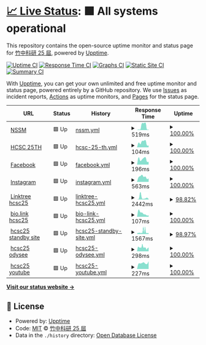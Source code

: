 # [📈 Live Status](https://hcsc-25th.github.io/upptime): <!--live status--> **🟩 All systems operational**

This repository contains the open-source uptime monitor and status page for [竹中科研 25 屆](https://hcsc-25th.github.io/), powered by [Upptime](https://github.com/upptime/upptime).

[![Uptime CI](https://github.com/hcsc-25th/upptime/workflows/Uptime%20CI/badge.svg)](https://github.com/hcsc-25th/upptime/actions?query=workflow%3A%22Uptime+CI%22)
[![Response Time CI](https://github.com/hcsc-25th/upptime/workflows/Response%20Time%20CI/badge.svg)](https://github.com/hcsc-25th/upptime/actions?query=workflow%3A%22Response+Time+CI%22)
[![Graphs CI](https://github.com/hcsc-25th/upptime/workflows/Graphs%20CI/badge.svg)](https://github.com/hcsc-25th/upptime/actions?query=workflow%3A%22Graphs+CI%22)
[![Static Site CI](https://github.com/hcsc-25th/upptime/workflows/Static%20Site%20CI/badge.svg)](https://github.com/hcsc-25th/upptime/actions?query=workflow%3A%22Static+Site+CI%22)
[![Summary CI](https://github.com/hcsc-25th/upptime/workflows/Summary%20CI/badge.svg)](https://github.com/hcsc-25th/upptime/actions?query=workflow%3A%22Summary+CI%22)

With [Upptime](https://upptime.js.org), you can get your own unlimited and free uptime monitor and status page, powered entirely by a GitHub repository. We use [Issues](https://github.com/hcsc-25th/upptime/issues) as incident reports, [Actions](https://github.com/hcsc-25th/upptime/actions) as uptime monitors, and [Pages](https://hcsc-25th.github.io/upptime) for the status page.

<!--start: status pages-->
<!-- This summary is generated by Upptime (https://github.com/upptime/upptime) -->
<!-- Do not edit this manually, your changes will be overwritten -->
<!-- prettier-ignore -->
| URL | Status | History | Response Time | Uptime |
| --- | ------ | ------- | ------------- | ------ |
| <img alt="" src="https://favicons.githubusercontent.com/sc2022.wixsite.com" height="13"> [NSSM](https://sc2022.wixsite.com/nssm) | 🟩 Up | [nssm.yml](https://github.com/hcsc-25th/upptime/commits/HEAD/history/nssm.yml) | <details><summary><img alt="Response time graph" src="./graphs/nssm/response-time-week.png" height="20"> 519ms</summary><br><a href="https://hcsc-25th.github.io/upptime/history/nssm"><img alt="Response time 326" src="https://img.shields.io/endpoint?url=https%3A%2F%2Fraw.githubusercontent.com%2Fhcsc-25th%2Fupptime%2FHEAD%2Fapi%2Fnssm%2Fresponse-time.json"></a><br><a href="https://hcsc-25th.github.io/upptime/history/nssm"><img alt="24-hour response time 65" src="https://img.shields.io/endpoint?url=https%3A%2F%2Fraw.githubusercontent.com%2Fhcsc-25th%2Fupptime%2FHEAD%2Fapi%2Fnssm%2Fresponse-time-day.json"></a><br><a href="https://hcsc-25th.github.io/upptime/history/nssm"><img alt="7-day response time 519" src="https://img.shields.io/endpoint?url=https%3A%2F%2Fraw.githubusercontent.com%2Fhcsc-25th%2Fupptime%2FHEAD%2Fapi%2Fnssm%2Fresponse-time-week.json"></a><br><a href="https://hcsc-25th.github.io/upptime/history/nssm"><img alt="30-day response time 308" src="https://img.shields.io/endpoint?url=https%3A%2F%2Fraw.githubusercontent.com%2Fhcsc-25th%2Fupptime%2FHEAD%2Fapi%2Fnssm%2Fresponse-time-month.json"></a><br><a href="https://hcsc-25th.github.io/upptime/history/nssm"><img alt="1-year response time 326" src="https://img.shields.io/endpoint?url=https%3A%2F%2Fraw.githubusercontent.com%2Fhcsc-25th%2Fupptime%2FHEAD%2Fapi%2Fnssm%2Fresponse-time-year.json"></a></details> | <details><summary><a href="https://hcsc-25th.github.io/upptime/history/nssm">100.00%</a></summary><a href="https://hcsc-25th.github.io/upptime/history/nssm"><img alt="All-time uptime 99.98%" src="https://img.shields.io/endpoint?url=https%3A%2F%2Fraw.githubusercontent.com%2Fhcsc-25th%2Fupptime%2FHEAD%2Fapi%2Fnssm%2Fuptime.json"></a><br><a href="https://hcsc-25th.github.io/upptime/history/nssm"><img alt="24-hour uptime 100.00%" src="https://img.shields.io/endpoint?url=https%3A%2F%2Fraw.githubusercontent.com%2Fhcsc-25th%2Fupptime%2FHEAD%2Fapi%2Fnssm%2Fuptime-day.json"></a><br><a href="https://hcsc-25th.github.io/upptime/history/nssm"><img alt="7-day uptime 100.00%" src="https://img.shields.io/endpoint?url=https%3A%2F%2Fraw.githubusercontent.com%2Fhcsc-25th%2Fupptime%2FHEAD%2Fapi%2Fnssm%2Fuptime-week.json"></a><br><a href="https://hcsc-25th.github.io/upptime/history/nssm"><img alt="30-day uptime 100.00%" src="https://img.shields.io/endpoint?url=https%3A%2F%2Fraw.githubusercontent.com%2Fhcsc-25th%2Fupptime%2FHEAD%2Fapi%2Fnssm%2Fuptime-month.json"></a><br><a href="https://hcsc-25th.github.io/upptime/history/nssm"><img alt="1-year uptime 99.98%" src="https://img.shields.io/endpoint?url=https%3A%2F%2Fraw.githubusercontent.com%2Fhcsc-25th%2Fupptime%2FHEAD%2Fapi%2Fnssm%2Fuptime-year.json"></a></details>
| <img alt="" src="https://favicons.githubusercontent.com/hcsc-25th.github.io" height="13"> [HCSC 25TH](https://hcsc-25th.github.io/) | 🟩 Up | [hcsc-25-th.yml](https://github.com/hcsc-25th/upptime/commits/HEAD/history/hcsc-25-th.yml) | <details><summary><img alt="Response time graph" src="./graphs/hcsc-25-th/response-time-week.png" height="20"> 104ms</summary><br><a href="https://hcsc-25th.github.io/upptime/history/hcsc-25-th"><img alt="Response time 106" src="https://img.shields.io/endpoint?url=https%3A%2F%2Fraw.githubusercontent.com%2Fhcsc-25th%2Fupptime%2FHEAD%2Fapi%2Fhcsc-25-th%2Fresponse-time.json"></a><br><a href="https://hcsc-25th.github.io/upptime/history/hcsc-25-th"><img alt="24-hour response time 39" src="https://img.shields.io/endpoint?url=https%3A%2F%2Fraw.githubusercontent.com%2Fhcsc-25th%2Fupptime%2FHEAD%2Fapi%2Fhcsc-25-th%2Fresponse-time-day.json"></a><br><a href="https://hcsc-25th.github.io/upptime/history/hcsc-25-th"><img alt="7-day response time 104" src="https://img.shields.io/endpoint?url=https%3A%2F%2Fraw.githubusercontent.com%2Fhcsc-25th%2Fupptime%2FHEAD%2Fapi%2Fhcsc-25-th%2Fresponse-time-week.json"></a><br><a href="https://hcsc-25th.github.io/upptime/history/hcsc-25-th"><img alt="30-day response time 98" src="https://img.shields.io/endpoint?url=https%3A%2F%2Fraw.githubusercontent.com%2Fhcsc-25th%2Fupptime%2FHEAD%2Fapi%2Fhcsc-25-th%2Fresponse-time-month.json"></a><br><a href="https://hcsc-25th.github.io/upptime/history/hcsc-25-th"><img alt="1-year response time 106" src="https://img.shields.io/endpoint?url=https%3A%2F%2Fraw.githubusercontent.com%2Fhcsc-25th%2Fupptime%2FHEAD%2Fapi%2Fhcsc-25-th%2Fresponse-time-year.json"></a></details> | <details><summary><a href="https://hcsc-25th.github.io/upptime/history/hcsc-25-th">100.00%</a></summary><a href="https://hcsc-25th.github.io/upptime/history/hcsc-25-th"><img alt="All-time uptime 100.00%" src="https://img.shields.io/endpoint?url=https%3A%2F%2Fraw.githubusercontent.com%2Fhcsc-25th%2Fupptime%2FHEAD%2Fapi%2Fhcsc-25-th%2Fuptime.json"></a><br><a href="https://hcsc-25th.github.io/upptime/history/hcsc-25-th"><img alt="24-hour uptime 100.00%" src="https://img.shields.io/endpoint?url=https%3A%2F%2Fraw.githubusercontent.com%2Fhcsc-25th%2Fupptime%2FHEAD%2Fapi%2Fhcsc-25-th%2Fuptime-day.json"></a><br><a href="https://hcsc-25th.github.io/upptime/history/hcsc-25-th"><img alt="7-day uptime 100.00%" src="https://img.shields.io/endpoint?url=https%3A%2F%2Fraw.githubusercontent.com%2Fhcsc-25th%2Fupptime%2FHEAD%2Fapi%2Fhcsc-25-th%2Fuptime-week.json"></a><br><a href="https://hcsc-25th.github.io/upptime/history/hcsc-25-th"><img alt="30-day uptime 100.00%" src="https://img.shields.io/endpoint?url=https%3A%2F%2Fraw.githubusercontent.com%2Fhcsc-25th%2Fupptime%2FHEAD%2Fapi%2Fhcsc-25-th%2Fuptime-month.json"></a><br><a href="https://hcsc-25th.github.io/upptime/history/hcsc-25-th"><img alt="1-year uptime 100.00%" src="https://img.shields.io/endpoint?url=https%3A%2F%2Fraw.githubusercontent.com%2Fhcsc-25th%2Fupptime%2FHEAD%2Fapi%2Fhcsc-25-th%2Fuptime-year.json"></a></details>
| <img alt="" src="https://favicons.githubusercontent.com/www.facebook.com" height="13"> [Facebook](https://www.facebook.com/) | 🟩 Up | [facebook.yml](https://github.com/hcsc-25th/upptime/commits/HEAD/history/facebook.yml) | <details><summary><img alt="Response time graph" src="./graphs/facebook/response-time-week.png" height="20"> 196ms</summary><br><a href="https://hcsc-25th.github.io/upptime/history/facebook"><img alt="Response time 372" src="https://img.shields.io/endpoint?url=https%3A%2F%2Fraw.githubusercontent.com%2Fhcsc-25th%2Fupptime%2FHEAD%2Fapi%2Ffacebook%2Fresponse-time.json"></a><br><a href="https://hcsc-25th.github.io/upptime/history/facebook"><img alt="24-hour response time 106" src="https://img.shields.io/endpoint?url=https%3A%2F%2Fraw.githubusercontent.com%2Fhcsc-25th%2Fupptime%2FHEAD%2Fapi%2Ffacebook%2Fresponse-time-day.json"></a><br><a href="https://hcsc-25th.github.io/upptime/history/facebook"><img alt="7-day response time 196" src="https://img.shields.io/endpoint?url=https%3A%2F%2Fraw.githubusercontent.com%2Fhcsc-25th%2Fupptime%2FHEAD%2Fapi%2Ffacebook%2Fresponse-time-week.json"></a><br><a href="https://hcsc-25th.github.io/upptime/history/facebook"><img alt="30-day response time 225" src="https://img.shields.io/endpoint?url=https%3A%2F%2Fraw.githubusercontent.com%2Fhcsc-25th%2Fupptime%2FHEAD%2Fapi%2Ffacebook%2Fresponse-time-month.json"></a><br><a href="https://hcsc-25th.github.io/upptime/history/facebook"><img alt="1-year response time 372" src="https://img.shields.io/endpoint?url=https%3A%2F%2Fraw.githubusercontent.com%2Fhcsc-25th%2Fupptime%2FHEAD%2Fapi%2Ffacebook%2Fresponse-time-year.json"></a></details> | <details><summary><a href="https://hcsc-25th.github.io/upptime/history/facebook">100.00%</a></summary><a href="https://hcsc-25th.github.io/upptime/history/facebook"><img alt="All-time uptime 99.87%" src="https://img.shields.io/endpoint?url=https%3A%2F%2Fraw.githubusercontent.com%2Fhcsc-25th%2Fupptime%2FHEAD%2Fapi%2Ffacebook%2Fuptime.json"></a><br><a href="https://hcsc-25th.github.io/upptime/history/facebook"><img alt="24-hour uptime 100.00%" src="https://img.shields.io/endpoint?url=https%3A%2F%2Fraw.githubusercontent.com%2Fhcsc-25th%2Fupptime%2FHEAD%2Fapi%2Ffacebook%2Fuptime-day.json"></a><br><a href="https://hcsc-25th.github.io/upptime/history/facebook"><img alt="7-day uptime 100.00%" src="https://img.shields.io/endpoint?url=https%3A%2F%2Fraw.githubusercontent.com%2Fhcsc-25th%2Fupptime%2FHEAD%2Fapi%2Ffacebook%2Fuptime-week.json"></a><br><a href="https://hcsc-25th.github.io/upptime/history/facebook"><img alt="30-day uptime 100.00%" src="https://img.shields.io/endpoint?url=https%3A%2F%2Fraw.githubusercontent.com%2Fhcsc-25th%2Fupptime%2FHEAD%2Fapi%2Ffacebook%2Fuptime-month.json"></a><br><a href="https://hcsc-25th.github.io/upptime/history/facebook"><img alt="1-year uptime 99.87%" src="https://img.shields.io/endpoint?url=https%3A%2F%2Fraw.githubusercontent.com%2Fhcsc-25th%2Fupptime%2FHEAD%2Fapi%2Ffacebook%2Fuptime-year.json"></a></details>
| <img alt="" src="https://favicons.githubusercontent.com/www.instagram.com" height="13"> [Instagram](https://www.instagram.com/) | 🟩 Up | [instagram.yml](https://github.com/hcsc-25th/upptime/commits/HEAD/history/instagram.yml) | <details><summary><img alt="Response time graph" src="./graphs/instagram/response-time-week.png" height="20"> 563ms</summary><br><a href="https://hcsc-25th.github.io/upptime/history/instagram"><img alt="Response time 815" src="https://img.shields.io/endpoint?url=https%3A%2F%2Fraw.githubusercontent.com%2Fhcsc-25th%2Fupptime%2FHEAD%2Fapi%2Finstagram%2Fresponse-time.json"></a><br><a href="https://hcsc-25th.github.io/upptime/history/instagram"><img alt="24-hour response time 382" src="https://img.shields.io/endpoint?url=https%3A%2F%2Fraw.githubusercontent.com%2Fhcsc-25th%2Fupptime%2FHEAD%2Fapi%2Finstagram%2Fresponse-time-day.json"></a><br><a href="https://hcsc-25th.github.io/upptime/history/instagram"><img alt="7-day response time 563" src="https://img.shields.io/endpoint?url=https%3A%2F%2Fraw.githubusercontent.com%2Fhcsc-25th%2Fupptime%2FHEAD%2Fapi%2Finstagram%2Fresponse-time-week.json"></a><br><a href="https://hcsc-25th.github.io/upptime/history/instagram"><img alt="30-day response time 1043" src="https://img.shields.io/endpoint?url=https%3A%2F%2Fraw.githubusercontent.com%2Fhcsc-25th%2Fupptime%2FHEAD%2Fapi%2Finstagram%2Fresponse-time-month.json"></a><br><a href="https://hcsc-25th.github.io/upptime/history/instagram"><img alt="1-year response time 815" src="https://img.shields.io/endpoint?url=https%3A%2F%2Fraw.githubusercontent.com%2Fhcsc-25th%2Fupptime%2FHEAD%2Fapi%2Finstagram%2Fresponse-time-year.json"></a></details> | <details><summary><a href="https://hcsc-25th.github.io/upptime/history/instagram">100.00%</a></summary><a href="https://hcsc-25th.github.io/upptime/history/instagram"><img alt="All-time uptime 99.87%" src="https://img.shields.io/endpoint?url=https%3A%2F%2Fraw.githubusercontent.com%2Fhcsc-25th%2Fupptime%2FHEAD%2Fapi%2Finstagram%2Fuptime.json"></a><br><a href="https://hcsc-25th.github.io/upptime/history/instagram"><img alt="24-hour uptime 100.00%" src="https://img.shields.io/endpoint?url=https%3A%2F%2Fraw.githubusercontent.com%2Fhcsc-25th%2Fupptime%2FHEAD%2Fapi%2Finstagram%2Fuptime-day.json"></a><br><a href="https://hcsc-25th.github.io/upptime/history/instagram"><img alt="7-day uptime 100.00%" src="https://img.shields.io/endpoint?url=https%3A%2F%2Fraw.githubusercontent.com%2Fhcsc-25th%2Fupptime%2FHEAD%2Fapi%2Finstagram%2Fuptime-week.json"></a><br><a href="https://hcsc-25th.github.io/upptime/history/instagram"><img alt="30-day uptime 100.00%" src="https://img.shields.io/endpoint?url=https%3A%2F%2Fraw.githubusercontent.com%2Fhcsc-25th%2Fupptime%2FHEAD%2Fapi%2Finstagram%2Fuptime-month.json"></a><br><a href="https://hcsc-25th.github.io/upptime/history/instagram"><img alt="1-year uptime 99.87%" src="https://img.shields.io/endpoint?url=https%3A%2F%2Fraw.githubusercontent.com%2Fhcsc-25th%2Fupptime%2FHEAD%2Fapi%2Finstagram%2Fuptime-year.json"></a></details>
| <img alt="" src="https://favicons.githubusercontent.com/linktr.ee" height="13"> [Linktree hcsc25](https://linktr.ee/hcsc.25th) | 🟩 Up | [linktree-hcsc25.yml](https://github.com/hcsc-25th/upptime/commits/HEAD/history/linktree-hcsc25.yml) | <details><summary><img alt="Response time graph" src="./graphs/linktree-hcsc25/response-time-week.png" height="20"> 2442ms</summary><br><a href="https://hcsc-25th.github.io/upptime/history/linktree-hcsc25"><img alt="Response time 326" src="https://img.shields.io/endpoint?url=https%3A%2F%2Fraw.githubusercontent.com%2Fhcsc-25th%2Fupptime%2FHEAD%2Fapi%2Flinktree-hcsc25%2Fresponse-time.json"></a><br><a href="https://hcsc-25th.github.io/upptime/history/linktree-hcsc25"><img alt="24-hour response time 4378" src="https://img.shields.io/endpoint?url=https%3A%2F%2Fraw.githubusercontent.com%2Fhcsc-25th%2Fupptime%2FHEAD%2Fapi%2Flinktree-hcsc25%2Fresponse-time-day.json"></a><br><a href="https://hcsc-25th.github.io/upptime/history/linktree-hcsc25"><img alt="7-day response time 2442" src="https://img.shields.io/endpoint?url=https%3A%2F%2Fraw.githubusercontent.com%2Fhcsc-25th%2Fupptime%2FHEAD%2Fapi%2Flinktree-hcsc25%2Fresponse-time-week.json"></a><br><a href="https://hcsc-25th.github.io/upptime/history/linktree-hcsc25"><img alt="30-day response time 990" src="https://img.shields.io/endpoint?url=https%3A%2F%2Fraw.githubusercontent.com%2Fhcsc-25th%2Fupptime%2FHEAD%2Fapi%2Flinktree-hcsc25%2Fresponse-time-month.json"></a><br><a href="https://hcsc-25th.github.io/upptime/history/linktree-hcsc25"><img alt="1-year response time 326" src="https://img.shields.io/endpoint?url=https%3A%2F%2Fraw.githubusercontent.com%2Fhcsc-25th%2Fupptime%2FHEAD%2Fapi%2Flinktree-hcsc25%2Fresponse-time-year.json"></a></details> | <details><summary><a href="https://hcsc-25th.github.io/upptime/history/linktree-hcsc25">98.82%</a></summary><a href="https://hcsc-25th.github.io/upptime/history/linktree-hcsc25"><img alt="All-time uptime 99.96%" src="https://img.shields.io/endpoint?url=https%3A%2F%2Fraw.githubusercontent.com%2Fhcsc-25th%2Fupptime%2FHEAD%2Fapi%2Flinktree-hcsc25%2Fuptime.json"></a><br><a href="https://hcsc-25th.github.io/upptime/history/linktree-hcsc25"><img alt="24-hour uptime 91.76%" src="https://img.shields.io/endpoint?url=https%3A%2F%2Fraw.githubusercontent.com%2Fhcsc-25th%2Fupptime%2FHEAD%2Fapi%2Flinktree-hcsc25%2Fuptime-day.json"></a><br><a href="https://hcsc-25th.github.io/upptime/history/linktree-hcsc25"><img alt="7-day uptime 98.82%" src="https://img.shields.io/endpoint?url=https%3A%2F%2Fraw.githubusercontent.com%2Fhcsc-25th%2Fupptime%2FHEAD%2Fapi%2Flinktree-hcsc25%2Fuptime-week.json"></a><br><a href="https://hcsc-25th.github.io/upptime/history/linktree-hcsc25"><img alt="30-day uptime 99.73%" src="https://img.shields.io/endpoint?url=https%3A%2F%2Fraw.githubusercontent.com%2Fhcsc-25th%2Fupptime%2FHEAD%2Fapi%2Flinktree-hcsc25%2Fuptime-month.json"></a><br><a href="https://hcsc-25th.github.io/upptime/history/linktree-hcsc25"><img alt="1-year uptime 99.96%" src="https://img.shields.io/endpoint?url=https%3A%2F%2Fraw.githubusercontent.com%2Fhcsc-25th%2Fupptime%2FHEAD%2Fapi%2Flinktree-hcsc25%2Fuptime-year.json"></a></details>
| <img alt="" src="https://favicons.githubusercontent.com/hcsc_25th.bio.link" height="13"> [bio.link hcsc25](https://hcsc_25th.bio.link/) | 🟩 Up | [bio-link-hcsc25.yml](https://github.com/hcsc-25th/upptime/commits/HEAD/history/bio-link-hcsc25.yml) | <details><summary><img alt="Response time graph" src="./graphs/bio-link-hcsc25/response-time-week.png" height="20"> 107ms</summary><br><a href="https://hcsc-25th.github.io/upptime/history/bio-link-hcsc25"><img alt="Response time 165" src="https://img.shields.io/endpoint?url=https%3A%2F%2Fraw.githubusercontent.com%2Fhcsc-25th%2Fupptime%2FHEAD%2Fapi%2Fbio-link-hcsc25%2Fresponse-time.json"></a><br><a href="https://hcsc-25th.github.io/upptime/history/bio-link-hcsc25"><img alt="24-hour response time 45" src="https://img.shields.io/endpoint?url=https%3A%2F%2Fraw.githubusercontent.com%2Fhcsc-25th%2Fupptime%2FHEAD%2Fapi%2Fbio-link-hcsc25%2Fresponse-time-day.json"></a><br><a href="https://hcsc-25th.github.io/upptime/history/bio-link-hcsc25"><img alt="7-day response time 107" src="https://img.shields.io/endpoint?url=https%3A%2F%2Fraw.githubusercontent.com%2Fhcsc-25th%2Fupptime%2FHEAD%2Fapi%2Fbio-link-hcsc25%2Fresponse-time-week.json"></a><br><a href="https://hcsc-25th.github.io/upptime/history/bio-link-hcsc25"><img alt="30-day response time 132" src="https://img.shields.io/endpoint?url=https%3A%2F%2Fraw.githubusercontent.com%2Fhcsc-25th%2Fupptime%2FHEAD%2Fapi%2Fbio-link-hcsc25%2Fresponse-time-month.json"></a><br><a href="https://hcsc-25th.github.io/upptime/history/bio-link-hcsc25"><img alt="1-year response time 165" src="https://img.shields.io/endpoint?url=https%3A%2F%2Fraw.githubusercontent.com%2Fhcsc-25th%2Fupptime%2FHEAD%2Fapi%2Fbio-link-hcsc25%2Fresponse-time-year.json"></a></details> | <details><summary><a href="https://hcsc-25th.github.io/upptime/history/bio-link-hcsc25">100.00%</a></summary><a href="https://hcsc-25th.github.io/upptime/history/bio-link-hcsc25"><img alt="All-time uptime 99.99%" src="https://img.shields.io/endpoint?url=https%3A%2F%2Fraw.githubusercontent.com%2Fhcsc-25th%2Fupptime%2FHEAD%2Fapi%2Fbio-link-hcsc25%2Fuptime.json"></a><br><a href="https://hcsc-25th.github.io/upptime/history/bio-link-hcsc25"><img alt="24-hour uptime 100.00%" src="https://img.shields.io/endpoint?url=https%3A%2F%2Fraw.githubusercontent.com%2Fhcsc-25th%2Fupptime%2FHEAD%2Fapi%2Fbio-link-hcsc25%2Fuptime-day.json"></a><br><a href="https://hcsc-25th.github.io/upptime/history/bio-link-hcsc25"><img alt="7-day uptime 100.00%" src="https://img.shields.io/endpoint?url=https%3A%2F%2Fraw.githubusercontent.com%2Fhcsc-25th%2Fupptime%2FHEAD%2Fapi%2Fbio-link-hcsc25%2Fuptime-week.json"></a><br><a href="https://hcsc-25th.github.io/upptime/history/bio-link-hcsc25"><img alt="30-day uptime 100.00%" src="https://img.shields.io/endpoint?url=https%3A%2F%2Fraw.githubusercontent.com%2Fhcsc-25th%2Fupptime%2FHEAD%2Fapi%2Fbio-link-hcsc25%2Fuptime-month.json"></a><br><a href="https://hcsc-25th.github.io/upptime/history/bio-link-hcsc25"><img alt="1-year uptime 99.99%" src="https://img.shields.io/endpoint?url=https%3A%2F%2Fraw.githubusercontent.com%2Fhcsc-25th%2Fupptime%2FHEAD%2Fapi%2Fbio-link-hcsc25%2Fuptime-year.json"></a></details>
| <img alt="" src="https://favicons.githubusercontent.com/hcsc-25th.codeberg.page" height="13"> [hcsc25 standby site](https://hcsc-25th.codeberg.page/) | 🟩 Up | [hcsc25-standby-site.yml](https://github.com/hcsc-25th/upptime/commits/HEAD/history/hcsc25-standby-site.yml) | <details><summary><img alt="Response time graph" src="./graphs/hcsc25-standby-site/response-time-week.png" height="20"> 1567ms</summary><br><a href="https://hcsc-25th.github.io/upptime/history/hcsc25-standby-site"><img alt="Response time 1039" src="https://img.shields.io/endpoint?url=https%3A%2F%2Fraw.githubusercontent.com%2Fhcsc-25th%2Fupptime%2FHEAD%2Fapi%2Fhcsc25-standby-site%2Fresponse-time.json"></a><br><a href="https://hcsc-25th.github.io/upptime/history/hcsc25-standby-site"><img alt="24-hour response time 689" src="https://img.shields.io/endpoint?url=https%3A%2F%2Fraw.githubusercontent.com%2Fhcsc-25th%2Fupptime%2FHEAD%2Fapi%2Fhcsc25-standby-site%2Fresponse-time-day.json"></a><br><a href="https://hcsc-25th.github.io/upptime/history/hcsc25-standby-site"><img alt="7-day response time 1567" src="https://img.shields.io/endpoint?url=https%3A%2F%2Fraw.githubusercontent.com%2Fhcsc-25th%2Fupptime%2FHEAD%2Fapi%2Fhcsc25-standby-site%2Fresponse-time-week.json"></a><br><a href="https://hcsc-25th.github.io/upptime/history/hcsc25-standby-site"><img alt="30-day response time 1467" src="https://img.shields.io/endpoint?url=https%3A%2F%2Fraw.githubusercontent.com%2Fhcsc-25th%2Fupptime%2FHEAD%2Fapi%2Fhcsc25-standby-site%2Fresponse-time-month.json"></a><br><a href="https://hcsc-25th.github.io/upptime/history/hcsc25-standby-site"><img alt="1-year response time 1039" src="https://img.shields.io/endpoint?url=https%3A%2F%2Fraw.githubusercontent.com%2Fhcsc-25th%2Fupptime%2FHEAD%2Fapi%2Fhcsc25-standby-site%2Fresponse-time-year.json"></a></details> | <details><summary><a href="https://hcsc-25th.github.io/upptime/history/hcsc25-standby-site">98.97%</a></summary><a href="https://hcsc-25th.github.io/upptime/history/hcsc25-standby-site"><img alt="All-time uptime 99.79%" src="https://img.shields.io/endpoint?url=https%3A%2F%2Fraw.githubusercontent.com%2Fhcsc-25th%2Fupptime%2FHEAD%2Fapi%2Fhcsc25-standby-site%2Fuptime.json"></a><br><a href="https://hcsc-25th.github.io/upptime/history/hcsc25-standby-site"><img alt="24-hour uptime 100.00%" src="https://img.shields.io/endpoint?url=https%3A%2F%2Fraw.githubusercontent.com%2Fhcsc-25th%2Fupptime%2FHEAD%2Fapi%2Fhcsc25-standby-site%2Fuptime-day.json"></a><br><a href="https://hcsc-25th.github.io/upptime/history/hcsc25-standby-site"><img alt="7-day uptime 98.97%" src="https://img.shields.io/endpoint?url=https%3A%2F%2Fraw.githubusercontent.com%2Fhcsc-25th%2Fupptime%2FHEAD%2Fapi%2Fhcsc25-standby-site%2Fuptime-week.json"></a><br><a href="https://hcsc-25th.github.io/upptime/history/hcsc25-standby-site"><img alt="30-day uptime 99.62%" src="https://img.shields.io/endpoint?url=https%3A%2F%2Fraw.githubusercontent.com%2Fhcsc-25th%2Fupptime%2FHEAD%2Fapi%2Fhcsc25-standby-site%2Fuptime-month.json"></a><br><a href="https://hcsc-25th.github.io/upptime/history/hcsc25-standby-site"><img alt="1-year uptime 99.79%" src="https://img.shields.io/endpoint?url=https%3A%2F%2Fraw.githubusercontent.com%2Fhcsc-25th%2Fupptime%2FHEAD%2Fapi%2Fhcsc25-standby-site%2Fuptime-year.json"></a></details>
| <img alt="" src="https://favicons.githubusercontent.com/odysee.com" height="13"> [hcsc25 odysee](https://odysee.com/@hcsc-25th:e) | 🟩 Up | [hcsc25-odysee.yml](https://github.com/hcsc-25th/upptime/commits/HEAD/history/hcsc25-odysee.yml) | <details><summary><img alt="Response time graph" src="./graphs/hcsc25-odysee/response-time-week.png" height="20"> 298ms</summary><br><a href="https://hcsc-25th.github.io/upptime/history/hcsc25-odysee"><img alt="Response time 608" src="https://img.shields.io/endpoint?url=https%3A%2F%2Fraw.githubusercontent.com%2Fhcsc-25th%2Fupptime%2FHEAD%2Fapi%2Fhcsc25-odysee%2Fresponse-time.json"></a><br><a href="https://hcsc-25th.github.io/upptime/history/hcsc25-odysee"><img alt="24-hour response time 290" src="https://img.shields.io/endpoint?url=https%3A%2F%2Fraw.githubusercontent.com%2Fhcsc-25th%2Fupptime%2FHEAD%2Fapi%2Fhcsc25-odysee%2Fresponse-time-day.json"></a><br><a href="https://hcsc-25th.github.io/upptime/history/hcsc25-odysee"><img alt="7-day response time 298" src="https://img.shields.io/endpoint?url=https%3A%2F%2Fraw.githubusercontent.com%2Fhcsc-25th%2Fupptime%2FHEAD%2Fapi%2Fhcsc25-odysee%2Fresponse-time-week.json"></a><br><a href="https://hcsc-25th.github.io/upptime/history/hcsc25-odysee"><img alt="30-day response time 349" src="https://img.shields.io/endpoint?url=https%3A%2F%2Fraw.githubusercontent.com%2Fhcsc-25th%2Fupptime%2FHEAD%2Fapi%2Fhcsc25-odysee%2Fresponse-time-month.json"></a><br><a href="https://hcsc-25th.github.io/upptime/history/hcsc25-odysee"><img alt="1-year response time 608" src="https://img.shields.io/endpoint?url=https%3A%2F%2Fraw.githubusercontent.com%2Fhcsc-25th%2Fupptime%2FHEAD%2Fapi%2Fhcsc25-odysee%2Fresponse-time-year.json"></a></details> | <details><summary><a href="https://hcsc-25th.github.io/upptime/history/hcsc25-odysee">100.00%</a></summary><a href="https://hcsc-25th.github.io/upptime/history/hcsc25-odysee"><img alt="All-time uptime 99.88%" src="https://img.shields.io/endpoint?url=https%3A%2F%2Fraw.githubusercontent.com%2Fhcsc-25th%2Fupptime%2FHEAD%2Fapi%2Fhcsc25-odysee%2Fuptime.json"></a><br><a href="https://hcsc-25th.github.io/upptime/history/hcsc25-odysee"><img alt="24-hour uptime 100.00%" src="https://img.shields.io/endpoint?url=https%3A%2F%2Fraw.githubusercontent.com%2Fhcsc-25th%2Fupptime%2FHEAD%2Fapi%2Fhcsc25-odysee%2Fuptime-day.json"></a><br><a href="https://hcsc-25th.github.io/upptime/history/hcsc25-odysee"><img alt="7-day uptime 100.00%" src="https://img.shields.io/endpoint?url=https%3A%2F%2Fraw.githubusercontent.com%2Fhcsc-25th%2Fupptime%2FHEAD%2Fapi%2Fhcsc25-odysee%2Fuptime-week.json"></a><br><a href="https://hcsc-25th.github.io/upptime/history/hcsc25-odysee"><img alt="30-day uptime 100.00%" src="https://img.shields.io/endpoint?url=https%3A%2F%2Fraw.githubusercontent.com%2Fhcsc-25th%2Fupptime%2FHEAD%2Fapi%2Fhcsc25-odysee%2Fuptime-month.json"></a><br><a href="https://hcsc-25th.github.io/upptime/history/hcsc25-odysee"><img alt="1-year uptime 99.88%" src="https://img.shields.io/endpoint?url=https%3A%2F%2Fraw.githubusercontent.com%2Fhcsc-25th%2Fupptime%2FHEAD%2Fapi%2Fhcsc25-odysee%2Fuptime-year.json"></a></details>
| <img alt="" src="https://favicons.githubusercontent.com/www.youtube.com" height="13"> [hcsc25 youtube](https://www.youtube.com/channel/UCWjF0P7tWPG4x5DjNxPuuNQ) | 🟩 Up | [hcsc25-youtube.yml](https://github.com/hcsc-25th/upptime/commits/HEAD/history/hcsc25-youtube.yml) | <details><summary><img alt="Response time graph" src="./graphs/hcsc25-youtube/response-time-week.png" height="20"> 227ms</summary><br><a href="https://hcsc-25th.github.io/upptime/history/hcsc25-youtube"><img alt="Response time 215" src="https://img.shields.io/endpoint?url=https%3A%2F%2Fraw.githubusercontent.com%2Fhcsc-25th%2Fupptime%2FHEAD%2Fapi%2Fhcsc25-youtube%2Fresponse-time.json"></a><br><a href="https://hcsc-25th.github.io/upptime/history/hcsc25-youtube"><img alt="24-hour response time 294" src="https://img.shields.io/endpoint?url=https%3A%2F%2Fraw.githubusercontent.com%2Fhcsc-25th%2Fupptime%2FHEAD%2Fapi%2Fhcsc25-youtube%2Fresponse-time-day.json"></a><br><a href="https://hcsc-25th.github.io/upptime/history/hcsc25-youtube"><img alt="7-day response time 227" src="https://img.shields.io/endpoint?url=https%3A%2F%2Fraw.githubusercontent.com%2Fhcsc-25th%2Fupptime%2FHEAD%2Fapi%2Fhcsc25-youtube%2Fresponse-time-week.json"></a><br><a href="https://hcsc-25th.github.io/upptime/history/hcsc25-youtube"><img alt="30-day response time 223" src="https://img.shields.io/endpoint?url=https%3A%2F%2Fraw.githubusercontent.com%2Fhcsc-25th%2Fupptime%2FHEAD%2Fapi%2Fhcsc25-youtube%2Fresponse-time-month.json"></a><br><a href="https://hcsc-25th.github.io/upptime/history/hcsc25-youtube"><img alt="1-year response time 215" src="https://img.shields.io/endpoint?url=https%3A%2F%2Fraw.githubusercontent.com%2Fhcsc-25th%2Fupptime%2FHEAD%2Fapi%2Fhcsc25-youtube%2Fresponse-time-year.json"></a></details> | <details><summary><a href="https://hcsc-25th.github.io/upptime/history/hcsc25-youtube">100.00%</a></summary><a href="https://hcsc-25th.github.io/upptime/history/hcsc25-youtube"><img alt="All-time uptime 100.00%" src="https://img.shields.io/endpoint?url=https%3A%2F%2Fraw.githubusercontent.com%2Fhcsc-25th%2Fupptime%2FHEAD%2Fapi%2Fhcsc25-youtube%2Fuptime.json"></a><br><a href="https://hcsc-25th.github.io/upptime/history/hcsc25-youtube"><img alt="24-hour uptime 100.00%" src="https://img.shields.io/endpoint?url=https%3A%2F%2Fraw.githubusercontent.com%2Fhcsc-25th%2Fupptime%2FHEAD%2Fapi%2Fhcsc25-youtube%2Fuptime-day.json"></a><br><a href="https://hcsc-25th.github.io/upptime/history/hcsc25-youtube"><img alt="7-day uptime 100.00%" src="https://img.shields.io/endpoint?url=https%3A%2F%2Fraw.githubusercontent.com%2Fhcsc-25th%2Fupptime%2FHEAD%2Fapi%2Fhcsc25-youtube%2Fuptime-week.json"></a><br><a href="https://hcsc-25th.github.io/upptime/history/hcsc25-youtube"><img alt="30-day uptime 100.00%" src="https://img.shields.io/endpoint?url=https%3A%2F%2Fraw.githubusercontent.com%2Fhcsc-25th%2Fupptime%2FHEAD%2Fapi%2Fhcsc25-youtube%2Fuptime-month.json"></a><br><a href="https://hcsc-25th.github.io/upptime/history/hcsc25-youtube"><img alt="1-year uptime 100.00%" src="https://img.shields.io/endpoint?url=https%3A%2F%2Fraw.githubusercontent.com%2Fhcsc-25th%2Fupptime%2FHEAD%2Fapi%2Fhcsc25-youtube%2Fuptime-year.json"></a></details>

<!--end: status pages-->

[**Visit our status website →**](https://hcsc-25th.github.io/upptime)

## 📄 License

- Powered by: [Upptime](https://github.com/upptime/upptime)
- Code: [MIT](./LICENSE) © [竹中科研 25 屆](https://hcsc-25th.github.io/)
- Data in the `./history` directory: [Open Database License](https://opendatacommons.org/licenses/odbl/1-0/)
